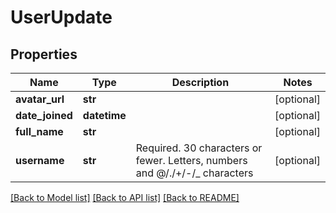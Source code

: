 # UserUpdate

## Properties
Name | Type | Description | Notes
------------ | ------------- | ------------- | -------------
**avatar_url** | **str** |  | [optional] 
**date_joined** | **datetime** |  | [optional] 
**full_name** | **str** |  | [optional] 
**username** | **str** | Required. 30 characters or fewer. Letters, numbers and @/./+/-/_ characters | [optional] 

[[Back to Model list]](../README.md#documentation-for-models) [[Back to API list]](../README.md#documentation-for-api-endpoints) [[Back to README]](../README.md)



